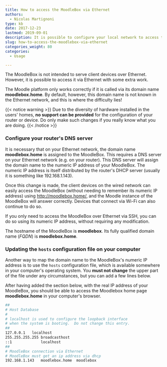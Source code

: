 ```yaml
---
title: How to access the MoodleBox via Ethernet
authors:
  - Nicolas Martignoni
type: kb
date: 2017-12-23
lastmod: 2019-09-01
description: It is possible to configure your local network to access the MoodleBox via an Ethernet connection
slug: how-to-access-the-moodlebox-via-ethernet
categories_weight: 80
categories:
  - Usage

---
```

The MoodleBox is not intended to serve client devices over Ethernet. However, it is possible to access it via Ethernet with some extra work.

The Moodle platform only works correctly if it is called via its domain name __moodlebox.home__. By default, however, this domain name is not known in the Ethernet network, and this is where the difficulty lies!

{{< notice warning >}}
Due to the diversity of hardware installed in the users' homes, __no support can be provided__ for the configuration of your router or device. Do only make such changes if you really know what you are doing.
{{< /notice >}}

### Configure your router's DNS server

It is necessary that on your Ethernet network, the domain name __moodlebox.home__ is assigned to the MoodleBox. This requires a DNS server on your Ethernet network (e.g. on your router). This DNS server will assign the domain name to the numeric IP address of your MoodleBox. The numeric IP address is itself distributed by the router's DHCP server (usually it is something like 192.168.1.143).

Once this change is made, the client devices on the wired network can easily access the MoodleBox (without needing to remember its numeric IP address) using http://moodlebox.home/, and the Moodle instance of the MoodleBox will answer correctly. Devices that connect via Wi-Fi can also continue to do so.

If you only need to access the MoodleBox over Ethernet via SSH, you can do so using its numeric IP address, without requiring any modification.

The hostname of the MoodleBox is __moodlebox__. Its fully qualified domain name (_FQDN_) is __moodlebox.home__.

### Updating the `hosts` configuration file on your computer

Another way to map the domain name to the MoodleBox's numeric IP address is to use the `hosts` configuration file, which is available somewhere in your computer's operating system. You __must not change__ the upper part of the file under any circumstances, but you can add a few lines below.

After having added the section below, with the real IP address of your MoodleBox, you should be able to access the Moodlebox home page __moodlebox.home__ in your computer's browser.

```bash
##
# Host Database
#
# localhost is used to configure the loopback interface
# when the system is booting.  Do not change this entry.
##
127.0.0.1	localhost
255.255.255.255	broadcasthost
::1             localhost
##
# MoodleBox connection via Ethernet
# MoodleBox must get an ip address via dhcp
192.168.1.143	moodlebox.home	moodlebox
```
